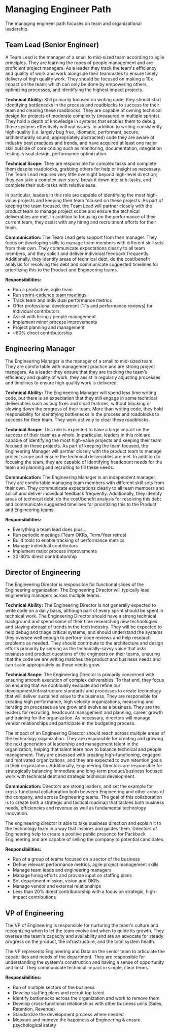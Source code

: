 # Managing Engineer Path

The managing engineer path focuses on team and organizational leadership.

## Team Lead (Senior Engineer)

A Team Lead is the manager of a small to mid-sized team according to agile principles. They are learning the ropes of people management and are proficient project managers. As a leader they track the team's efficiency and quality of work and work alongside their teammates to ensure timely delivery of high quality work. They should be focused on making a 10x impact on the team; which can only be done by empowering others, optimizing processes, and identifying the highest impact projects.

**Technical Ability:** Still primarily focused on writing code, they should start identifying bottlenecks in the process and roadblocks to success for their team and clearing these roadblocks. They are capable of owning technical design for projects of moderate complexity (measured in multiple sprints). They hold a depth of knowledge in systems that enables them to debug those systems effectively without issues. In addition to writing consistently high-quality (i.e. largely bug free, idiomatic, performant, secure, architecturally sound, appropriately abstracted) code they are aware of industry best practices and trends, and have acquired at least one major skill outside of core coding such as monitoring, documentation, integration testing, visual design, performance optimization.

**Technical Scope:** They are responsible for complex tasks and complete them despite roadblocks, grabbing others for help or insight as necessary. The Team Lead requires very little oversight beyond high-level direction; they can take a complex user story, break it down into sub-tasks, and complete their sub-tasks with relative ease.

In particular, leaders in this role are capable of identifying the most high-value projects and keeping their team focused on these projects. As part of keeping the team focused, the Team Lead will partner closely with the product team to manage project scope and ensure the technical deliverables are met. In addition to focusing on the performance of their current team, they assist with any hiring and recruitment efforts for their team.

**Communication:** The Team Lead gets support from their manager. They focus on developing skills to manage team members with different skill sets from their own. They communicate expectations clearly to all team members, and they solicit and deliver individual feedback frequently. Additionally, they identify areas of technical debt, do the cost/benefit analysis for resolving this debt and communicate suggested timelines for prioritizing this to the Product and Engineering teams.

**Responsibilities:**

* Run a productive, agile team
* Run [sprint-cadence team meetings](../the-sprint.md#what-goes-into-a-sprint)
* Track team and individual performance metrics
* Offer professional development (1:1s and performance reviews) for individual contributors
* Assist with hiring / people management
* Implement minor process improvements
* Project planning and management
* ~80% direct contributorship

## Engineering Manager

The Engineering Manager is the manager of a small to mid-sized team. They are comfortable with management practice and are strong project managers. As a leader they ensure that they are tracking the team's efficiency and quality of work, they assist in regularly adjusting processes and timelines to ensure high quality work is delivered.

**Technical Ability:** The Engineering Manager will spend less time writing code, but there is an expectation that they still engage in some technical deliverables such as bug fixes and small features, without blocking or slowing down the progress of their team. More than writing code, they hold responsibility for identifying bottlenecks in the process and roadblocks to success for their team. They work actively to clear these roadblocks.

**Technical Scope:** This role is expected to have a large impact on the success of their team as a whole. In particular, leaders in this role are capable of identifying the most high-value projects and keeping their team focused on these projects. As part of keeping the team focused, the Engineering Manager will partner closely with the product team to manage project scope and ensure the technical deliverables are met. In addition to focusing the team, they are capable of identifying headcount needs for the team and planning and recruiting to fill these needs.

**Communication:** The Engineering Manager is an independent manager. They are comfortable managing team members with different skill sets from their own. They communicate expectations clearly to all team members and solicit and deliver individual feedback frequently. Additionally, they identify areas of technical debt, do the cost/benefit analysis for resolving this debt and communicate suggested timelines for prioritizing this to the Product and Engineering teams.

**Responsibilities:**

* Everything a team lead does plus...
* Run periodic meetings (Team OKRs, Term/Year retros)
* Build tools to enable tracking of performance metrics
* Manage individual contributors
* Implement major process improvements
* 20-80% direct contributorship

## Director of Engineering

The Engineering Director is responsible for functional slices of the Engineering organization. The Engineering Director will typically lead engineering managers across multiple teams.

**Technical Ability:** The Engineering Director is not generally expected to write code on a daily basis, although part of every sprint should be spent in technical work. The Engineering Director should have a strong technical background and spend some of their time researching new technologies and staying abreast of trends in the tech industry. They will be expected to help debug and triage critical systems, and should understand the systems they oversee well enough to perform code reviews and help research problems as needed. They should contribute to the architecture and design efforts primarily by serving as the technically-savvy voice that asks business and product questions of the engineers on their teams, ensuring that the code we are writing matches the product and business needs and can scale appropriately as those needs grow.

**Technical Scope:** The Engineering Director is primarily concerned with ensuring smooth execution of complex deliverables. To that end, they focus on ensuring that we continually evaluate and refine our development/infrastructure standards and processes to create technology that will deliver sustained value to the business. They are responsible for creating high performance, high velocity organizations, measuring and iterating on processes as we grow and evolve as a business. They are the leaders for recruiting, headcount management and planning, career growth and training for the organization. As necessary, directors will manage vendor relationships and participate in the budgeting process.

The impact of an Engineering Director should reach across multiple areas of the technology organization. They are responsible for creating and growing the next generation of leadership and management talent in the organization, helping that talent learn how to balance technical and people management. They are obsessed with creating high-functioning, engaged and motivated organizations, and they are expected to own retention goals in their organization. Additionally, Engineering Directors are responsible for strategically balancing immediate and long-term product/business focused work with technical debt and strategic technical development.

**Communication:** Directors are strong leaders, and set the example for cross-functional collaboration both between Engineering and other areas of the company, and across Engineering teams. The goal of this collaboration is to create both a strategic and tactical roadmap that tackles both business needs, efficiencies and revenue as well as fundamental technology innovation. 

The engineering director is able to take business direction and explain it to the technology team in a way that inspires and guides them. Directors of Engineering help to create a positive public presence for Packback Engineering and are capable of selling the company to potential candidates.

**Responsibilities:**

* Run of a group of teams focused on a sector of the business
* Define relevant performance metrics, agile project management skills
* Manage team leads and engineering managers
* Manage hiring efforts and provide input on staffing plans
* Set department mission, vision and OKRs
* Manage vendor and external relationships
* Less than 20% direct contributorship with a focus on strategic, high-impact contributions

## VP of Engineering

The VP of Engineering is responsible for nurturing the team's culture and recognizing when to let the team evolve and when to guide its growth. They oversee the team's capacity and availability and are an advocate for steady progress on the product, the infrastructure, and the total system health.

The VP represents Engineering and Data on the senior team to articulate the capabilities and needs of the department. They are responsible for understanding the system's construction and having a sense of opportunity and cost. They communicate technical impact in simple, clear terms.

**Responsibilities:**

* Run of multiple sectors of the business
* Develop staffing plans and recruit top talent
* Identify bottlenecks across the organization and work to remove them
* Develop cross-functional relationships with other business units (Sales, Retention, Revenue)
* Standardize the development process where needed
* Measure and improve the happiness of Engineering & ensure psychological safety
